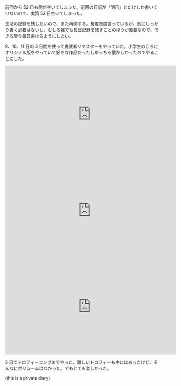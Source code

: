 前回から 52 日も間が空いてしまった。前回の日記が「明日」とだけしか書いていないので、実質 53 日空いてしまった。

生活の記録を残したいので、また再開する。毎度毎度言っているが、別にしっかり書く必要はないし、むしろ雑でも毎日記録を残すことのほうが重要なので、できる限り毎日書けるようにしたい。

9、10、11 日の 3 日間を使って鬼武者リマスターをやっていた。小学生のころにオリジナル版をやっていて好きな作品だったしめっちゃ懐かしかったのでやることにした。

<iframe width="560" height="315" src="https://www.youtube.com/embed/xfrHP0AelkA" frameborder="0" allow="accelerometer; autoplay; clipboard-write; encrypted-media; gyroscope; picture-in-picture" allowfullscreen></iframe>

<iframe width="560" height="315" src="https://www.youtube.com/embed/5Nyc5zHdJZs" frameborder="0" allow="accelerometer; autoplay; clipboard-write; encrypted-media; gyroscope; picture-in-picture" allowfullscreen></iframe>

<iframe width="560" height="315" src="https://www.youtube.com/embed/PI-kV2KxB60" frameborder="0" allow="accelerometer; autoplay; clipboard-write; encrypted-media; gyroscope; picture-in-picture" allowfullscreen></iframe>

3 日でトロフィーコンプまでやった。難しいトロフィーも中にはあったけど、そんなにボリュームはなかった。でもとても楽しかった。

 (this is a private diary) 

